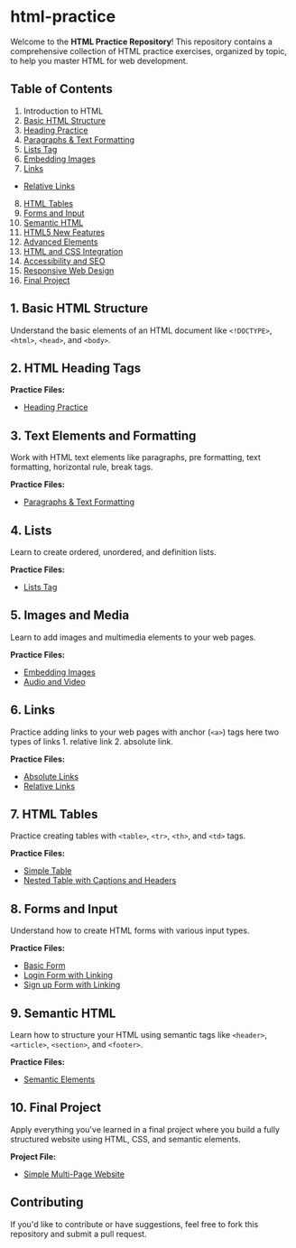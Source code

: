 # html-practice
Welcome to the **HTML Practice Repository**! This repository contains a comprehensive collection of HTML practice exercises, organized by topic, to help you master HTML for web development.

## Table of Contents

1. Introduction to HTML
2. [Basic HTML Structure](introduction-to-html.html)
3. [Heading Practice](01_heading_practice.html)
4. [Paragraphs & Text Formatting](02_para_practice.html)
5. [Lists Tag](03_list_practice.html)
6. [Embedding Images](04_image_practice.html)
7. [Links](06_table_practice.html)
- [Relative Links](09_adv_links_practice.html)
8. [HTML Tables](#7-html-tables)
9. [Forms and Input](#8-forms-and-input)
10. [Semantic HTML](#9-semantic-html)
11. [HTML5 New Features](#10-html5-new-features)
12. [Advanced Elements](#11-advanced-elements)
13. [HTML and CSS Integration](#12-html-and-css-integration)
14. [Accessibility and SEO](#13-accessibility-and-seo)
15. [Responsive Web Design](#14-responsive-web-design)
16. [Final Project](#15-final-project)

 
## 1. Basic HTML Structure

Understand the basic elements of an HTML document like `<!DOCTYPE>`, `<html>`, `<head>`, and `<body>`.

## 2. HTML Heading Tags

**Practice Files:**  
- [Heading Practice](01_heading_practice.html)

## 3. Text Elements and Formatting

Work with HTML text elements like paragraphs, pre formatting, text formatting, horizontal rule, break tags.

**Practice Files:**  
- [Paragraphs & Text Formatting](02_para_practice.html)


## 4. Lists

Learn to create ordered, unordered, and definition lists.

**Practice Files:**  
- [Lists Tag](03_list_practice.html)


## 5. Images and Media

Learn to add images and multimedia elements to your web pages.

**Practice Files:**  
- [Embedding Images](04_image_practice.html)
- [Audio and Video](08_media_practice.html)


## 6. Links

Practice adding links to your web pages with anchor (`<a>`) tags here two types of links 1. relative link 2. absolute link.

**Practice Files:**  
- [Absolute Links](06_table_practice.html)
- [Relative Links](09_adv_links_practice.html)


## 7. HTML Tables

Practice creating tables with `<table>`, `<tr>`, `<th>`, and `<td>` tags.

**Practice Files:**  
- [Simple Table](06_table_practice.html)
- [Nested Table with Captions and Headers](10_calender.html)


## 8. Forms and Input

Understand how to create HTML forms with various input types.

**Practice Files:**  
- [Basic Form](07_form_practice.html)
- [Login Form with Linking](login.html)
- [Sign up Form with Linking](signup.html)


## 9. Semantic HTML

Learn how to structure your HTML using semantic tags like `<header>`, `<article>`, `<section>`, and `<footer>`.

**Practice Files:**  
- [Semantic Elements](semantic-elements.html)


## 10. Final Project

Apply everything you've learned in a final project where you build a fully structured website using HTML, CSS, and semantic elements.

**Project File:**  
- [Simple Multi-Page Website](index.html)


## Contributing

If you'd like to contribute or have suggestions, feel free to fork this repository and submit a pull request.

